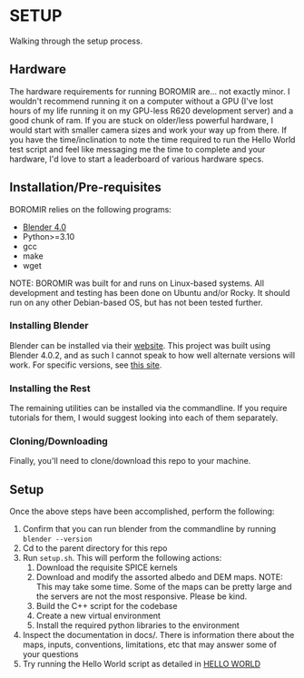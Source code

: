 # SETUP

Walking through the setup process.

## Hardware

The hardware requirements for running BOROMIR are... not exactly minor. I wouldn't recommend running it on a computer without a GPU (I've lost hours of my life running it on my GPU-less R620 development server) and a good chunk of ram. If you are stuck on older/less powerful hardware, I would start with smaller camera sizes and work your way up from there. If you have the time/inclination to note the time required to run the Hello World test script and feel like messaging me the time to complete and your hardware, I'd love to start a leaderboard of various hardware specs.

## Installation/Pre-requisites

BOROMIR relies on the following programs:

- [Blender 4.0](#installing-blender)
- Python>=3.10
- gcc
- make
- wget

NOTE: BOROMIR was built for and runs on Linux-based systems. All development and testing has been done on Ubuntu and/or Rocky. It should run on any other Debian-based OS, but has not been tested further.

### Installing Blender

Blender can be installed via their [website](https://blender.org). This project was built using Blender 4.0.2, and as such I cannot speak to how well alternate versions will work. For specific versions, see [this site](https://download.blender.org/release).

### Installing the Rest

The remaining utilities can be installed via the commandline. If you require tutorials for them, I would suggest looking into each of them separately.

### Cloning/Downloading

Finally, you'll need to clone/download this repo to your machine.

## Setup

Once the above steps have been accomplished, perform the following:

1. Confirm that you can run blender from the commandline by running `blender --version`
2. Cd to the parent directory for this repo
3. Run `setup.sh`. This will perform the following actions:
   1. Download the requisite SPICE kernels
   2. Download and modify the assorted albedo and DEM maps. NOTE: This may take some time. Some of the maps can be pretty large and the servers are not the most responsive. Please be kind.
   3. Build the C++ script for the codebase
   4. Create a new virtual environment
   5. Install the required python libraries to the environment
4. Inspect the documentation in docs/. There is information there about the maps, inputs, conventions, limitations, etc that may answer some of your questions
5. Try running the Hello World script as detailed in [HELLO WORLD](HELLO_WORLD.md)
